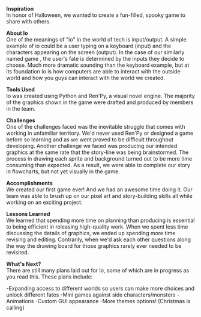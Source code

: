 **Inspiration**  
In honor of Halloween, we wanted to create a fun-filled, spooky game to share with others.

**About Io**  
One of the meanings of "io" in the world of tech is input/output. A simple example of io could be a user typing on a keyboard (input) and the characters appearing on the screen (output). In the case of our similarly named game , the user's fate is determined by the inputs they decide to choose. Much more dramatic sounding than the keyboard example, but at its foundation Io is how computers are able to interact with the outside world and how you guys can interact with the world we created.


**Tools Used**  
Io was created using Python and Ren'Py, a visual novel engine. The majority of the graphics shown in the game were drafted and produced by members in the team.


**Challenges**  
One of the challenges faced was the inevitable struggle that comes with working in unfamiliar territory. We'd never used Ren'Py or designed a game before so learning and as we went proved to be difficult throughout developing. Another challenge we faced was producing our intended graphics at the same rate that the story-line was being brainstormed. The process in drawing each sprite and background turned out to be more time consuming than expected. As a result, we were able to complete our story in flowcharts, but not yet visually in the game.

**Accomplishments**  
We created our first game ever! And we had an awesome time doing it. Our team was able to brush up on our pixel art and story-building skills all while working on an exciting project.

**Lessons Learned**  
We learned that spending more time on planning than producing is essential to being efficient in releasing high-quality work. When we spent less time discussing the details of graphics, we ended up spending more time revising and editing. Contrarily, when we'd ask each other questions along the way the drawing board for those graphics rarely ever needed to be revisited.

**What's Next?**  
There are still many plans laid out for Io, some of which are in progress as you read this. These plans include:

-Expanding access to different worlds so users can make more choices and unlock different fates
-Mini games against side characters/monsters
-Animations
-Custom GUI appearance
-More themes options! (Christmas is calling)
